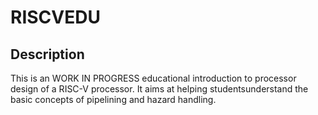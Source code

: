 # RISCVEDU

## Description

This is an WORK IN PROGRESS educational introduction to processor design of a RISC-V processor. It aims at helping studentsunderstand the basic concepts of pipelining and hazard handling.

